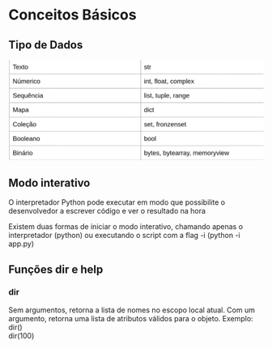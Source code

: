 # Conceitos Básicos

<h2>Tipo de Dados</h2>

<img src="../assets/Tipo de dados.jpeg">

<h2>Modo interativo</h2>
<p>O interpretador Python pode executar em modo que possibilite o desenvolvedor a escrever código e ver o resultado na hora</p>

<p>Existem duas formas de iniciar o modo interativo, chamando apenas o interpretador (python) ou executando o script com a flag -i (python -i app.py)</p>

<h2>Funções dir e help</h2>

<h3>dir</h3>
<p>Sem argumentos, retorna a lista de nomes no escopo local atual. Com um argumento, retorna uma lista de atributos válidos para o objeto. Exemplo: 
<br>
dir()
<br>
dir(100)</p>